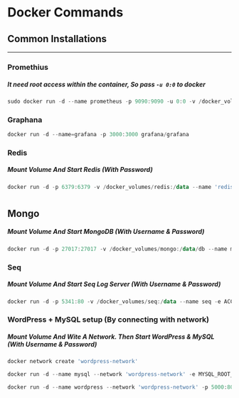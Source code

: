 # Docker Commands
## Common Installations

<hr/>

### Promethius
##### It need root access within the container, So pass `-u 0:0` to docker
```powershell
sudo docker run -d --name prometheus -p 9090:9090 -u 0:0 -v /docker_volumes/prometheus:/opt/bitnami/prometheus/data bitnami/prometheus:2.49.1-debian-12-r9
```

### Graphana
```powershell
docker run -d --name=grafana -p 3000:3000 grafana/grafana
```

### Redis
##### Mount Volume And Start Redis (With Password)

```powershell
docker run -d -p 6379:6379 -v /docker_volumes/redis:/data --name 'rediscache' redis redis-server --requirepass ******
```

#
## Mongo
##### Mount Volume And Start MongoDB (With Username & Password)

```powershell
docker run -d -p 27017:27017 -v /docker_volumes/mongo:/data/db --name mongodb -e MONGO_INITDB_ROOT_USERNAME=root -e MONGO_INITDB_ROOT_PASSWORD=****** mongo
```

### Seq
##### Mount Volume And Start Seq Log Server (With Username & Password)

```powershell
docker run -d -p 5341:80 -v /docker_volumes/seq:/data --name seq -e ACCEPT_EULA=Y -e SEQ_FIRSTRUN_ADMINUSERNAME='********' -e SEQ_FIRSTRUN_ADMINPASSWORDHASH="$(echo '********' | docker run --rm -i datalust/seq config hash)" datalust/seq
```

### WordPress + MySQL setup (By connecting with network)
##### Mount Volume And Wite A Network. Then Start WordPress & MySQL (With Username & Password)

```powershell
docker network create 'wordpress-network'

docker run -d --name mysql --network 'wordpress-network' -e MYSQL_ROOT_PASSWORD='*******' -e MYSQL_DATABASE='wordpress' -e MYSQL_USER='wordpressuser' -e MYSQL_PASSWORD='*******' -v /docker_volumes/mysql:/var/lib/mysql mysql

docker run -d --name wordpress --network 'wordpress-network' -p 5000:80 -e WORDPRESS_DB_HOST='mysql' -e WORDPRESS_DB_USER='wordpressuser' -e WORDPRESS_DB_PASSWORD='*******' -e WORDPRESS_DB_NAME='wordpress' -v /docker_volumes/wordpress:/var/www/html wordpress
```
